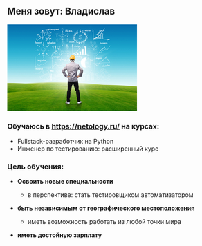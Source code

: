 ## Меня зовут: Владислав
 ![ScreenShot](img/no-es-desarrollo-si-no-es-sostenible.jpg)

### Обучаюсь в https://netology.ru/ на курсах:
  
  - Fullstack-разработчик на Python
  - Инженер по тестированию: расширенный курс
  
  
### Цель обучения:
  
 - __Освоить новые специальности__
  
   * в перспективе: стать тестировщиком автоматизатором
 - __быть независимым от географического местоположения__
   * иметь возможность работать из любой точки мира
 - __иметь достойную зарплату__

   

